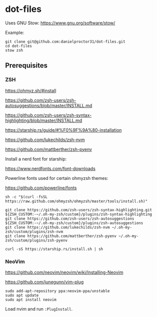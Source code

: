 # dot-files

Uses GNU Stow: https://www.gnu.org/software/stow/

Example:
```
git clone git@github.com:danielproctor31/dot-files.git
cd dot-files
stow zsh
```

## Prerequisites

### ZSH

https://ohmyz.sh/#install

https://github.com/zsh-users/zsh-autosuggestions/blob/master/INSTALL.md

https://github.com/zsh-users/zsh-syntax-highlighting/blob/master/INSTALL.md

https://starship.rs/guide/#%F0%9F%9A%80-installation

https://github.com/lukechilds/zsh-nvm

https://github.com/mattberther/zsh-pyenv


Install a nerd font for starship:

https://www.nerdfonts.com/font-downloads

Powerline fonts used for certain ohmyzsh themes:

https://github.com/powerline/fonts

```
sh -c "$(curl -fsSL https://raw.github.com/ohmyzsh/ohmyzsh/master/tools/install.sh)"

git clone https://github.com/zsh-users/zsh-syntax-highlighting.git ${ZSH_CUSTOM:-~/.oh-my-zsh/custom}/plugins/zsh-syntax-highlighting
git clone https://github.com/zsh-users/zsh-autosuggestions ${ZSH_CUSTOM:-~/.oh-my-zsh/custom}/plugins/zsh-autosuggestions
git clone https://github.com/lukechilds/zsh-nvm ~/.oh-my-zsh/custom/plugins/zsh-nvm
git clone https://github.com/mattberther/zsh-pyenv ~/.oh-my-zsh/custom/plugins/zsh-pyenv

curl -sS https://starship.rs/install.sh | sh
```

### NeoVim

https://github.com/neovim/neovim/wiki/Installing-Neovim

https://github.com/junegunn/vim-plug

```
sudo add-apt-repository ppa:neovim-ppa/unstable
sudo apt update
sudo apt install neovim
```

Load nvim and run `:PlugInstall`.
